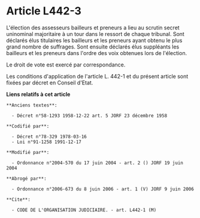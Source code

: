 # Article L442-3

L'élection des assesseurs bailleurs et preneurs a lieu au scrutin secret uninominal majoritaire à un tour dans le ressort de
chaque tribunal. Sont déclarés élus titulaires les bailleurs et les preneurs ayant obtenu le plus grand nombre de suffrages.
Sont ensuite déclarés élus suppléants les bailleurs et les preneurs dans l'ordre des voix obtenues lors de l'élection.

Le droit de vote est exercé par correspondance.

Les conditions d'application de l'article L. 442-1 et du présent article sont fixées par décret en Conseil d'Etat.

**Liens relatifs à cet article**

	**Anciens textes**:

	  - Décret n°58-1293 1958-12-22 art. 5 JORF 23 décembre 1958

	**Codifié par**:

	  - Décret n°78-329 1978-03-16
	  - Loi n°91-1258 1991-12-17

	**Modifié par**:

	  - Ordonnance n°2004-570 du 17 juin 2004 - art. 2 () JORF 19 juin 2004

	**Abrogé par**:

	  - Ordonnance n°2006-673 du 8 juin 2006 - art. 1 (V) JORF 9 juin 2006

	**Cite**:

	  - CODE DE L'ORGANISATION JUDICIAIRE. - art. L442-1 (M)
